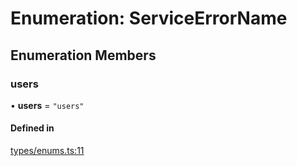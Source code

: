 # Enumeration: ServiceErrorName

## Enumeration Members

### users

• **users** = ``"users"``

#### Defined in

[types/enums.ts:11](https://github.com/bhavjitChauhan/khan-api/blob/b7f7b44b/src/types/enums.ts#L11)
